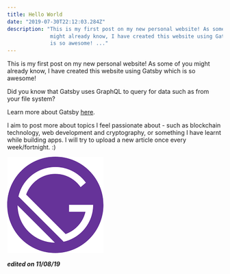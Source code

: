 ```yaml
---
title: Hello World
date: "2019-07-30T22:12:03.284Z"
description: "This is my first post on my new personal website! As some of you 
              might already know, I have created this website using Gatsby which 
              is so awesome! ..."
---
```


This is my first post on my new personal website! As some of you 
might already know, I have created this website using Gatsby which 
is so awesome! 

Did you know that Gatsby uses GraphQL to query for data such as 
from your file system?

Learn more about Gatsby [here](https://gatsbyjs.org/).

I aim to post more about topics I feel passionate about - such as blockchain technology, web development 
and cryptography, or something I have learnt while building apps. I will try to upload a new article once 
every week/fortnight. :)

![Gatsby](./gatsby.png)

***edited on 11/08/19***
